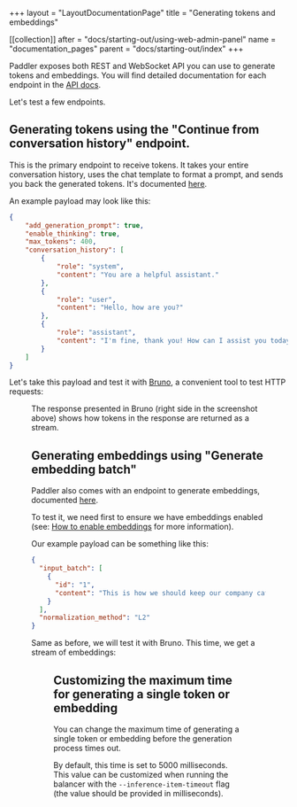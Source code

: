 +++
layout = "LayoutDocumentationPage"
title = "Generating tokens and embeddings"

[[collection]]
after = "docs/starting-out/using-web-admin-panel"
name = "documentation_pages"
parent = "docs/starting-out/index"
+++

Paddler exposes both REST and WebSocket API you can use to generate tokens and embeddings. You will find detailed documentation for each endpoint in the [API docs](api/introduction/using-paddler-api).

Let's test a few endpoints.

## Generating tokens using the "Continue from conversation history" endpoint.

This is the primary endpoint to receive tokens. It takes your entire conversation history, uses the chat template to format a prompt, and sends you back the generated tokens. It's documented [here](api/inference-service/continue-from-conversation-history).

An example payload may look like this:

```JSON
{
    "add_generation_prompt": true,
    "enable_thinking": true,
    "max_tokens": 400,
    "conversation_history": [
        {
            "role": "system",
            "content": "You are a helpful assistant."
        },
        {
            "role": "user",
            "content": "Hello, how are you?"
        },
        {
            "role": "assistant",
            "content": "I'm fine, thank you! How can I assist you today?"
        }
    ]
}
```

Let's take this payload and test it with [Bruno](https://www.usebruno.com/), a convenient tool to test HTTP requests:

<Figure 
    alt="Testing the request to generate tokens"
    src="resources/media/generating-tokens-and-embeddings/testing-post-continue-from-conversation-history.avif"
/>

The response presented in Bruno (right side in the screenshot above) shows how tokens in the response are returned as a stream.

## Generating embeddings using "Generate embedding batch"

Paddler also comes with an endpoint to generate embeddings, documented [here](api/inference-service/generate-embedding-batch).

To test it, we need first to ensure we have embeddings enabled (see: [How to enable embeddings](docs/internals/how-to-enable-embeddings) for more information).

Our example payload can be something like this:

```JSON
{
  "input_batch": [
    {
      "id": "1",
      "content": "This is how we should keep our company cats happy"
    }
  ],
  "normalization_method": "L2"
}
```

Same as before, we will test it with Bruno. This time, we get a stream of embeddings:

<Figure 
    alt="Testing the request to generate embeddings"
    src="resources/media/generating-tokens-and-embeddings/testing-post-generate-embedding-batch.avif"
/>

## Customizing the maximum time for generating a single token or embedding

You can change the maximum time of generating a single token or embedding before the generation process times out.

By default, this time is set to 5000 milliseconds. This value can be customized when running the balancer with the `--inference-item-timeout` flag (the value should be provided in milliseconds).
